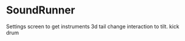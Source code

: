 SoundRunner
===========



Settings screen to get instruments
3d tail 
change interaction to tilt.
kick drum
